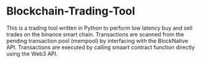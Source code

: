 # Blockchain-Trading-Tool

This is a trading tool written in Python to perform low latency buy and sell trades on the binance smart chain. Transactions are scanned from the pending transaction pool (mempool) by interfacing with the BlockNative API. Transactions are executed by calling smaart contract function directly using the Web3 API.
